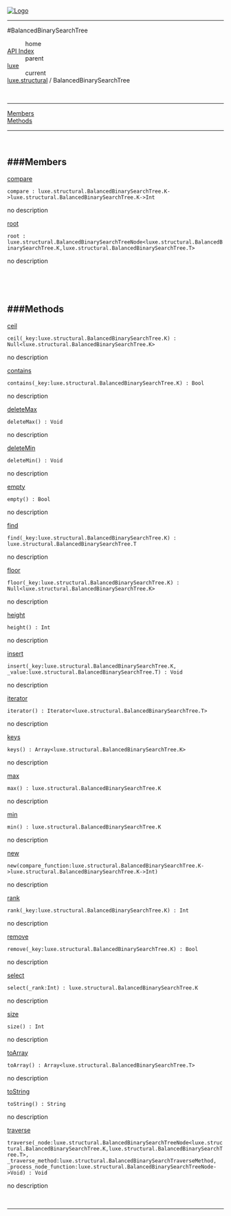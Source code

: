 
[![Logo](../../../images/logo.png)](../../../index.html)

---

#BalancedBinarySearchTree


&emsp;&emsp;&emsp;home   
[API Index](../../../api/index.html#luxe.structural)   
&emsp;&emsp;&emsp;parent    
[luxe](../)     
&emsp;&emsp;&emsp;current    
[luxe.structural](./) / BalancedBinarySearchTree

<br/>

---


[Members](#Members)   
[Methods](#Methods)   


---

&nbsp;   

<a class="lift" name="Members" ></a>
###Members   
---
<a class="lift" name="compare" href="#compare">compare</a>



`compare : luxe.structural.BalancedBinarySearchTree.K->luxe.structural.BalancedBinarySearchTree.K->Int`

<span class="small_desc_flat"> no description </span>   

<a class="lift" name="root" href="#root">root</a>



`root : luxe.structural.BalancedBinarySearchTreeNode<luxe.structural.BalancedBinarySearchTree.K,luxe.structural.BalancedBinarySearchTree.T>`

<span class="small_desc_flat"> no description </span>   

&nbsp;   

&nbsp;   

<a class="lift" name="Methods" ></a>
###Methods   
---
<a class="lift" name="ceil" href="#ceil">ceil</a>



`ceil(_key:luxe.structural.BalancedBinarySearchTree.K) : Null<luxe.structural.BalancedBinarySearchTree.K>`

<span class="small_desc_flat"> no description </span>   

<a class="lift" name="contains" href="#contains">contains</a>



`contains(_key:luxe.structural.BalancedBinarySearchTree.K) : Bool`

<span class="small_desc_flat"> no description </span>   

<a class="lift" name="deleteMax" href="#deleteMax">deleteMax</a>



`deleteMax() : Void`

<span class="small_desc_flat"> no description </span>   

<a class="lift" name="deleteMin" href="#deleteMin">deleteMin</a>



`deleteMin() : Void`

<span class="small_desc_flat"> no description </span>   

<a class="lift" name="empty" href="#empty">empty</a>



`empty() : Bool`

<span class="small_desc_flat"> no description </span>   

<a class="lift" name="find" href="#find">find</a>



`find(_key:luxe.structural.BalancedBinarySearchTree.K) : luxe.structural.BalancedBinarySearchTree.T`

<span class="small_desc_flat"> no description </span>   

<a class="lift" name="floor" href="#floor">floor</a>



`floor(_key:luxe.structural.BalancedBinarySearchTree.K) : Null<luxe.structural.BalancedBinarySearchTree.K>`

<span class="small_desc_flat"> no description </span>   

<a class="lift" name="height" href="#height">height</a>



`height() : Int`

<span class="small_desc_flat"> no description </span>   

<a class="lift" name="insert" href="#insert">insert</a>



`insert(_key:luxe.structural.BalancedBinarySearchTree.K, _value:luxe.structural.BalancedBinarySearchTree.T) : Void`

<span class="small_desc_flat"> no description </span>   

<a class="lift" name="iterator" href="#iterator">iterator</a>



`iterator() : Iterator<luxe.structural.BalancedBinarySearchTree.T>`

<span class="small_desc_flat"> no description </span>   

<a class="lift" name="keys" href="#keys">keys</a>



`keys() : Array<luxe.structural.BalancedBinarySearchTree.K>`

<span class="small_desc_flat"> no description </span>   

<a class="lift" name="max" href="#max">max</a>



`max() : luxe.structural.BalancedBinarySearchTree.K`

<span class="small_desc_flat"> no description </span>   

<a class="lift" name="min" href="#min">min</a>



`min() : luxe.structural.BalancedBinarySearchTree.K`

<span class="small_desc_flat"> no description </span>   

<a class="lift" name="new" href="#new">new</a>



`new(compare_function:luxe.structural.BalancedBinarySearchTree.K->luxe.structural.BalancedBinarySearchTree.K->Int) `

<span class="small_desc_flat"> no description </span>   

<a class="lift" name="rank" href="#rank">rank</a>



`rank(_key:luxe.structural.BalancedBinarySearchTree.K) : Int`

<span class="small_desc_flat"> no description </span>   

<a class="lift" name="remove" href="#remove">remove</a>



`remove(_key:luxe.structural.BalancedBinarySearchTree.K) : Bool`

<span class="small_desc_flat"> no description </span>   

<a class="lift" name="select" href="#select">select</a>



`select(_rank:Int) : luxe.structural.BalancedBinarySearchTree.K`

<span class="small_desc_flat"> no description </span>   

<a class="lift" name="size" href="#size">size</a>



`size() : Int`

<span class="small_desc_flat"> no description </span>   

<a class="lift" name="toArray" href="#toArray">toArray</a>



`toArray() : Array<luxe.structural.BalancedBinarySearchTree.T>`

<span class="small_desc_flat"> no description </span>   

<a class="lift" name="toString" href="#toString">toString</a>



`toString() : String`

<span class="small_desc_flat"> no description </span>   

<a class="lift" name="traverse" href="#traverse">traverse</a>



`traverse(_node:luxe.structural.BalancedBinarySearchTreeNode<luxe.structural.BalancedBinarySearchTree.K,luxe.structural.BalancedBinarySearchTree.T>, _traverse_method:luxe.structural.BalancedBinarySearchTraverseMethod, _process_node_function:luxe.structural.BalancedBinarySearchTreeNode->Void) : Void`

<span class="small_desc_flat"> no description </span>   



&nbsp;
&nbsp;
&nbsp;

---  


&nbsp;   
&nbsp;   